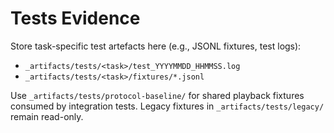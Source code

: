 # Tests Evidence

Store task-specific test artefacts here (e.g., JSONL fixtures, test logs):

- `_artifacts/tests/<task>/test_YYYYMMDD_HHMMSS.log`
- `_artifacts/tests/<task>/fixtures/*.jsonl`

Use `_artifacts/tests/protocol-baseline/` for shared playback fixtures consumed by integration tests. Legacy fixtures in `_artifacts/tests/legacy/` remain read-only.
